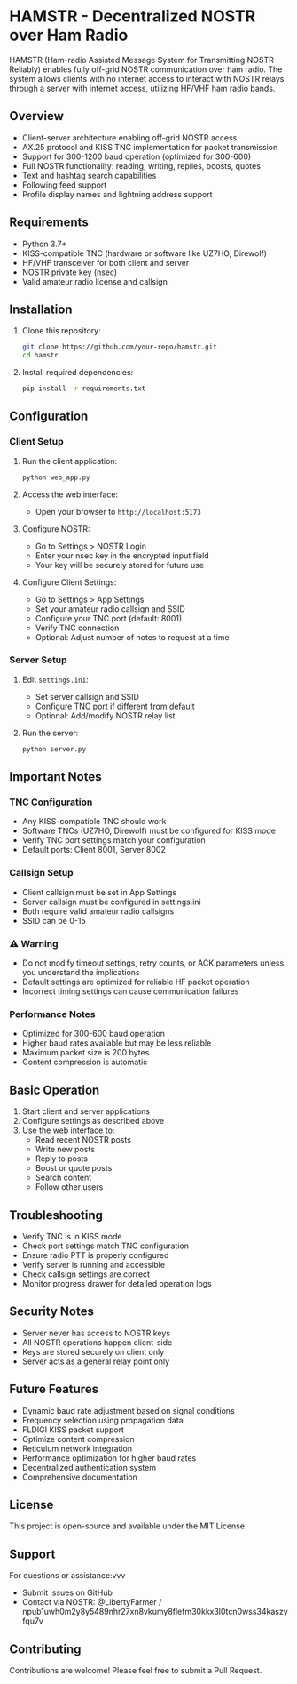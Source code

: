 # HAMSTR - Decentralized NOSTR over Ham Radio

HAMSTR (Ham-radio Assisted Message System for Transmitting NOSTR Reliably) enables fully off-grid NOSTR communication over ham radio. The system allows clients with no internet access to interact with NOSTR relays through a server with internet access, utilizing HF/VHF ham radio bands.

## Overview
- Client-server architecture enabling off-grid NOSTR access
- AX.25 protocol and KISS TNC implementation for packet transmission
- Support for 300-1200 baud operation (optimized for 300-600)
- Full NOSTR functionality: reading, writing, replies, boosts, quotes
- Text and hashtag search capabilities
- Following feed support
- Profile display names and lightning address support

## Requirements
- Python 3.7+
- KISS-compatible TNC (hardware or software like UZ7HO, Direwolf)
- HF/VHF transceiver for both client and server
- NOSTR private key (nsec)
- Valid amateur radio license and callsign

## Installation

1. Clone this repository:
   ```bash
   git clone https://github.com/your-repo/hamstr.git
   cd hamstr
   ```

2. Install required dependencies:
   ```bash
   pip install -r requirements.txt
   ```

## Configuration

### Client Setup
1. Run the client application:
   ```bash
   python web_app.py
   ```

2. Access the web interface:
   - Open your browser to `http://localhost:5173`

3. Configure NOSTR:
   - Go to Settings > NOSTR Login
   - Enter your nsec key in the encrypted input field
   - Your key will be securely stored for future use

4. Configure Client Settings:
   - Go to Settings > App Settings
   - Set your amateur radio callsign and SSID
   - Configure your TNC port (default: 8001)
   - Verify TNC connection
   - Optional: Adjust number of notes to request at a time

### Server Setup
1. Edit `settings.ini`:
   - Set server callsign and SSID
   - Configure TNC port if different from default
   - Optional: Add/modify NOSTR relay list

2. Run the server:
   ```bash
   python server.py
   ```

## Important Notes

### TNC Configuration
- Any KISS-compatible TNC should work
- Software TNCs (UZ7HO, Direwolf) must be configured for KISS mode
- Verify TNC port settings match your configuration
- Default ports: Client 8001, Server 8002

### Callsign Setup
- Client callsign must be set in App Settings
- Server callsign must be configured in settings.ini
- Both require valid amateur radio callsigns
- SSID can be 0-15

### ⚠️ Warning
- Do not modify timeout settings, retry counts, or ACK parameters unless you understand the implications
- Default settings are optimized for reliable HF packet operation
- Incorrect timing settings can cause communication failures

### Performance Notes
- Optimized for 300-600 baud operation
- Higher baud rates available but may be less reliable
- Maximum packet size is 200 bytes
- Content compression is automatic

## Basic Operation
1. Start client and server applications
2. Configure settings as described above
3. Use the web interface to:
   - Read recent NOSTR posts
   - Write new posts
   - Reply to posts
   - Boost or quote posts
   - Search content
   - Follow other users

## Troubleshooting
- Verify TNC is in KISS mode
- Check port settings match TNC configuration
- Ensure radio PTT is properly configured
- Verify server is running and accessible
- Check callsign settings are correct
- Monitor progress drawer for detailed operation logs

## Security Notes
- Server never has access to NOSTR keys
- All NOSTR operations happen client-side
- Keys are stored securely on client only
- Server acts as a general relay point only

## Future Features
- Dynamic baud rate adjustment based on signal conditions
- Frequency selection using propagation data
- FLDIGI KISS packet support
- Optimize content compression
- Reticulum network integration
- Performance optimization for higher baud rates
- Decentralized authentication system
- Comprehensive documentation

## License
This project is open-source and available under the MIT License.

## Support
For questions or assistance:vvv
- Submit issues on GitHub
- Contact via NOSTR: @LibertyFarmer / npub1uwh0m2y8y5489nhr27xn8vkumy8flefm30kkx3l0tcn0wss34kaszyfqu7v

## Contributing
Contributions are welcome! Please feel free to submit a Pull Request.